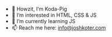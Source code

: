 - 🐷 Howzit, I’m Koda-Pig
- 👀 I’m interested in HTML, CSS & JS
- 🌱 I’m currently learning JS
- 📫 Reach me here: info@joshkoter.com
